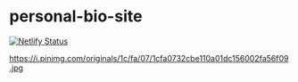# personal-bio-site


[![Netlify Status](https://api.netlify.com/api/v1/badges/94b009a3-b59d-4804-b523-8b8e436e745a/deploy-status)](https://app.netlify.com/sites/josephtmartin/deploys)

https://i.pinimg.com/originals/1c/fa/07/1cfa0732cbe110a01dc156002fa56f09.jpg
